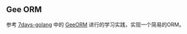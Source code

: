 ## Gee ORM

参考 [7days-golang](https://github.com/geektutu/7days-golang) 中的 [GeeORM](https://geektutu.com/post/geeorm.html) 进行的学习实践，实现一个简易的ORM。